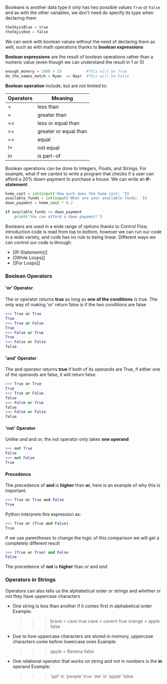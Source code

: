 Booleans is another data type it only has two possible values `True` or `False` and as with the other variables, we don't need do specify its type when declaring them
```python
theSkyisBlue = true
theSkyisRed = false
```

We can work with boolean values without the need of declaring them as well, such as with math operations thanks to **boolean expressions**

**Boolean expressions** are the result of boolean operations rather than a numeric value (even though we can understand the result in 1 or 0)
```python
enough_monery = 1000 > 10           #This will be True
do_the_names_match = Ryan  == Nayr  #This will be False
```

**Boolean operation** include, but are not limited to:

| Operators | Meaning               |
| --------- | --------------------- |
| <         | less than             |
| >         | greater than          |
| <=        | less or equal than    |
| >=        | greater or equal than |
| ==        | equal                 |
| !=        | not equal             |
| in        | is part-of            |

Boolean operations can be done to Integers, Floats, and Strings. For example, what if we canted to write a program that checks if a user can afford a 20% down-payment to purchase a house. We can write an **if-statement**:
```python
home_cost = int(input('How much does the home cost: '))
available_funds = int(input('What are your available funds: '))
down_payment = home_cost * 0.2

if available_funds >= down_payment
	print('You can afford a down payment!')
```

Booleans are used in a wide range of options thanks to Control Flow, introduction code is read from top to bottom, however we can run our code in a wide variety, and code has no rule to being linear. Different ways we can control our code is through:
- [[If-Statements]]
- [[While Loops]]
- [[For Loops]]

### Boolean Operators
#### 'or' Operator
The or operator returns **true** as long as **one of the conditions** is true. The only way of making 'or' return false is if the two conditions are false
```python
>>> True or True
True
>>> True or False
True
>>> False or True
True
>>> False or False
false
```

#### 'and' Operator
The and operator returns **true** if both of its operands are True, if either one of the operands are false, it will return false
```python
>>> True or True
True
>>> True or False
false
>>> False or True
false
>>> False or False
false
```
#### 'not' Operator
Unlike *and* and *or*, the not operator only takes **one operand**
```python
>>> not True
False
>>> not False
True
```
#### Precedence
The precedence of **and** is **higher** than **or**, here is an example of why this is important:
```python
>>> True or True and False
True
```
Python interprets this expression as:
```python
>>> True or (True and False)
True
```
If we use parentheses to change the logic of this comparison we will get a completely different result
```python
>>> (True or True) and False
False
```

The precedence of **not** is **higher** than *or* and *and*

### Operators in Strings
Operators can also tells us the alphabetical order or strings and whether or not they have uppercase characters

- One string is less than another if it comes first in alphabetical order
Example:
	>>> brave < cave
	true
	>>>cave < cavern 
	true
	>>>orange < apple
	false

- Due to how uppercase characters are stored in memory, uppercase characters come before lowercase ones
Example:
	>>> apple < Banana
	false

- One relational operator that works on string and not in numbers is the **in** operand
Example:
	>>> 'ppl' in 'people'
	true
	>>> 'ale' in 'apple'
	false